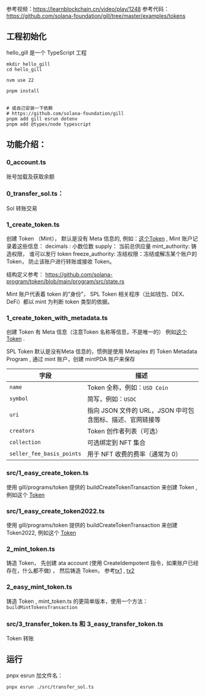 
参考视频：https://learnblockchain.cn/video/play/1248
参考代码：https://github.com/solana-foundation/gill/tree/master/examples/tokens



## 工程初始化

hello_gill 是一个 TypeScript 工程

```
mkdir hello_gill
cd hello_gill

nvm use 22

pnpm install


# 或自己安装一下依赖
# https://github.com/solana-foundation/gill
pnpm add gill esrun dotenv 
pnpm add @types/node typescript

```

## 功能介绍：

### 0_account.ts
账号加载及获取余额

### 0_transfer_sol.ts：

Sol 转账交易

### 1_create_token.ts

创建 Token （Mint）， 默认是没有 Meta 信息的, 例如：[这个Token](https://explorer.solana.com/address/4fzXpMnMK3xc6wGf9xuLg56gVCqKXeQybEJ4x3jEXc9X?cluster=devnet) , Mint 账户记录着这些信息：
decimals : 小数位数 
supply： 当前总供应量
mint_authority: 铸造权限， 谁可以发行 token 
freeze_authority: 冻结权限：冻结或解冻某个账户的 Token， 防止该账户进行转账或接收 Token。

结构定义参考：
https://github.com/solana-program/token/blob/main/program/src/state.rs

Mint 账户代表着 token 的“身份”， SPL Token 相关程序（比如钱包、DEX、DeFi）都以 mint 为判断 token 类型的依据。

###  1_create_token_with_metadata.ts


创建 Token 有 Meta 信息（注意Token 名称等信息，不是唯一的）
例如[这个 Token](https://explorer.solana.com/address/GkoTqdPyXFnEg27ZrRZbd5D1Hgb2M76aQ44Ed9vqZLot/metadata?cluster=devnet) .

SPL Token 默认是没有Meta 信息的，惯例是使用 Metaplex 的 Token Metadata Program , 通过 mint 账户，创建 mintPDA 账户来保存


| 字段                        | 描述                                   |
| ------------------------- | ------------------------------------ |
| `name`                    | Token 全称，例如：`USD Coin`               |
| `symbol`                  | 简写，例如：`USDC`                         |
| `uri`                     | 指向 JSON 文件的 URL，JSON 中可包含图标、描述、官网链接等 |
| `creators`                | Token 创作者列表（可选）                      |
| `collection`              | 可选绑定到 NFT 集合                         |
| `seller_fee_basis_points` | 用于 NFT 收费的费率（通常为 0）                  |

### src/1_easy_create_token.ts

使用 gill/programs/token 提供的 buildCreateTokenTransaction 来创建 Token , 例如这个 [Token](https://explorer.solana.com/address/CT1RcDHat3KZpg3kkj3MCQuMP7xduLRgk1QRyySnSdKL?cluster=devnet)


### src/1_easy_create_token2022.ts

使用 gill/programs/token 提供的 buildCreateTokenTransaction 来创建 Token2022, 例如这个 [Token](https://explorer.solana.com/address/2WGmr7AmXgFnonvHCDiu4GMaHtHxiVfa53rMv3CnNGXf?cluster=devnet)

### 2_mint_token.ts

铸造 Token， 先创建 ata account (使用 CreateIdempotent 指令，如果账户已经存在，什么都不做) ， 然后铸造 Token， 参考[tx1](https://explorer.solana.com/tx/8jzbfVB2VFJ5Sa8ppWPevkxnVGm2mdFy9qFsqmjEKA1CyyyXjLoQY3Z9CpQv2sFFPkTEwJRMeYuM45hRP2MJy66?cluster=devnet) , [tx2](https://explorer.solana.com/tx/2YEahcxkePScbNZUkncY5pq53vK6ao1Mu3ALRhNn8qQnASES9TKetv2axrYyna8NB9bnpPTqPW3Ga82JFQgJXi7G?cluster=devnet)

### 2_easy_mint_token.ts

铸造 Token , mint_token.ts 的更简单版本，使用一个方法： `buildMintTokensTransaction`

### src/3_transfer_token.ts 和 3_easy_transfer_token.ts

Token 转账


## 运行

pnpx esrun 加文件名：

```
pnpx esrun ./src/transfer_sol.ts
```

